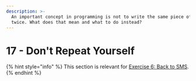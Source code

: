```yaml
---
description: >-
  An important concept in programming is not to write the same piece of code
  twice. What does that mean and what to do instead?
---
```


# 17 - Don't Repeat Yourself

{% hint style="info" %}
This section is relevant for [Exercise 6: Back to SMS](https://github.com/winf-hsos/lifi-exercises/raw/main/exercises/06\_exercise\_back\_to\_sms.pdf).
{% endhint %}

##
